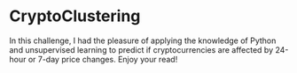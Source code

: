 # CryptoClustering

In this challenge, I had the pleasure of applying the knowledge of Python and unsupervised learning to predict if cryptocurrencies are affected by 24-hour or 7-day price changes. Enjoy your read! 

